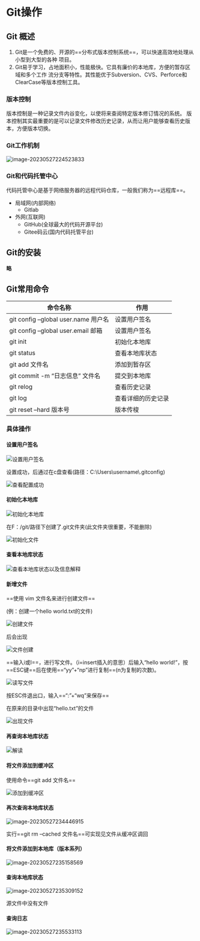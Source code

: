 # Git操作

## Git 概述

1. Git是一个免费的、开源的==分布式版本控制系统==，可以快速高效地处理从小型到大型的各种
	项目。
2. Git易于学习，占地面积小，性能极快。它具有廉价的本地库，方便的暂存区域和多个工作
	流分支等特性。其性能优于Subversion、CVS、Perforce和ClearCase等版本控制工具。

### 版本控制

版本控制是一种记录文件内谷变化，以使将来查阅特定版本修订情况的系统。
版本控制其实最重要的是可以记录文件修改历史记录，从而让用户能够查看历史版本，方便版本切换。

### Git工作机制

![image-20230527224523833](![image](https://github.com/1qinfeng/python/assets/129819773/d340fa7b-3c21-4ded-8912-bd6d2dbefa6a))

### Git和代码托管中心

代码托管中心是基于网络服务器的远程代码仓库，一般我们称为==远程库==。

+ 局域网(内部网络)
	+ Gitlab
+ 外网(互联网)
	+ GitHub(全球最大的代码开源平台)
	+ Gitee码云(国内代码托管平台)

## Git的安装

**略**

## Git常用命令

| 命令名称                            | 作用               |
| ----------------------------------- | ------------------ |
| git config –global user.name 用户名 | 设置用户签名       |
| git config –global user.email 邮箱  | 设置用户签名       |
| git init                            | 初始化本地库       |
| git  status                         | 查看本地库状态     |
| git add 文件名                      | 添加到暂存区       |
| git  commit -m “日志信息” 文件名    | 提交到本地库       |
| git relog                           | 查看历史记录       |
| git log                             | 查看详细的历史记录 |
| git reset –hard 版本号              | 版本传梭           |

### 具体操作

#### 设置用户签名

![设置用户签名](C:/Users/33916/AppData/Roaming/Typora/typora-user-images/image-20230527230502094.png)

设置成功，后通过在c盘查看(路径：C:\Users\username\\.gitconfig)

![查看配置成功](C:/Users/33916/AppData/Roaming/Typora/typora-user-images/image-20230527230742267.png)

#### 初始化本地库

![初始化本地库](C:/Users/33916/AppData/Roaming/Typora/typora-user-images/image-20230527231018602.png)

在F：/git/路径下创建了.git文件夹(此文件夹很重要，不能删除)

![初始化文件](C:/Users/33916/AppData/Roaming/Typora/typora-user-images/image-20230527231322912.png)

#### 查看本地库状态

![查看本地库状态以及信息解释](C:/Users/33916/AppData/Roaming/Typora/typora-user-images/image-20230527231755614.png)

#### 新增文件

==使用 vim 文件名来进行创建文件==

(例：创建一个hello world.txt的文件)

![创建文件](C:/Users/33916/AppData/Roaming/Typora/typora-user-images/image-20230527232235483.png)

后会出现

![文件创建](C:/Users/33916/AppData/Roaming/Typora/typora-user-images/image-20230527232416834.png)

==输入i或I==，进行写文件。（i=insert插入的意思）后输入“hello world!”，按==ESC键==后在使用==“yy”+“np”进行复制==(n为复制的次数)。

![读写文件](C:/Users/33916/AppData/Roaming/Typora/typora-user-images/image-20230527233018924.png)

按ESC件退出口，输入==“:”+“wq”来保存==

在原来的目录中出现“hello.txt”的文件

![出现文件](C:/Users/33916/AppData/Roaming/Typora/typora-user-images/image-20230527233306262.png)

#### 再查询本地库状态

![解读](C:/Users/33916/AppData/Roaming/Typora/typora-user-images/image-20230527233724394.png)

#### 将文件添加到缓冲区

使用命令==git add 文件名==

![添加到缓冲区](C:/Users/33916/AppData/Roaming/Typora/typora-user-images/image-20230527234040139.png)

#### 再次查询本地库状态

![image-20230527234446915](C:/Users/33916/AppData/Roaming/Typora/typora-user-images/image-20230527234446915.png)

实行==git rm –cached 文件名==可实现见文件从缓冲区调回

#### 将文件添加到本地库（版本系列）

![image-20230527235158569](C:/Users/33916/AppData/Roaming/Typora/typora-user-images/image-20230527235158569.png)

#### 查询本地库状态

![image-20230527235309152](C:/Users/33916/AppData/Roaming/Typora/typora-user-images/image-20230527235309152.png)

源文件中没有文件

#### 查询日志

![image-20230527235533113](C:/Users/33916/AppData/Roaming/Typora/typora-user-images/image-20230527235533113.png)

